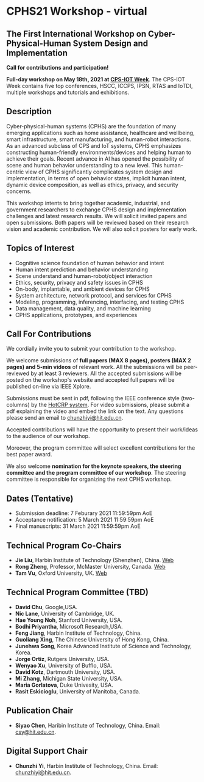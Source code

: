 # CPHS21 Workshop - virtual

## The First International Workshop on Cyber-Physical-Human System Design and Implementation


**Call for contributions and participation!**

**Full-day workshop on May 18th, 2021 at [CPS-IOT Week](https://cps-iot-week2021.isis.vanderbilt.edu/#:~:text=CPS-IoT%20Week%20is%20the%20premier%20event%20on%20Cyber-Physical,CPS%2C%20and%20reunites%20the%20leading%20researchers%20in%20)**. The CPS-IOT Week contains five top conferences, HSCC, ICCPS, IPSN, RTAS and IoTDI, multiple workshops and tutorials and exhibitions. 

## Description

Cyber-physical-human systems (CPHS) are the foundation of many emerging applications such as home assistance, healthcare and wellbeing, smart infrastructure, smart manufacturing, and human-robot interactions. As an advanced subclass of CPS and IoT systems, CPHS emphasizes constructing human-friendly environments/devices and helping human to achieve their goals. Recent advance in AI has opened the possibility of scene and human behavior understanding to a new level. This human-centric view of CPHS significantly complicates system design and implementation, in terms of open behavior states, implicit human intent, dynamic device composition, as well as ethics, privacy, and security concerns.

This workshop intents to bring together academic, industrial, and government researchers to exchange CPHS design and implementation challenges and latest research results. We will solicit invited papers and open submissions. Both papers will be reviewed based on their research vision and academic contribution. We will also solicit posters for early work. 


## Topics of Interest

- Cognitive science foundation of human behavior and intent
- Human intent prediction and behavior understanding
- Scene understand and human-robot/object interaction
- Ethics, security, privacy and safety issues in CPHS
- On-body, implantable, and ambient devices for CPHS
- System architecture, network protocol, and services for CPHS
- Modeling, programming, inferencing, interfacing, and testing CPHS
- Data management, data quality, and machine learning
- CPHS applications, prototypes, and experiences 


## Call For Contributions

We cordially invite you to submit your contribution to the workshop. 

We welcome submissions of **full papers (MAX 8 pages), posters (MAX 2 pages) and 5-min videos** of relevant work. All the submissions will be  peer-reviewed by at least 3 reviewers. All the accepted submissions will be posted on the workshop's website and accepted full papers will be published on-line via IEEE Xplore. 

Submissions must be sent in pdf, following the IEEE conference style (two-columns) by the [HotCRP system](https://cpsh21.hotcrp.com/). For video submissions, please submit a pdf explaining the video and embed the link on the text. Any questions please send an email to chunzhiyi@hit.edu.cn.

Accepted contributions will have the opportunity to present their work/ideas to the audience of our workshop. 

Moreover, the program committee will select excellent contributions for the best paper award. 

We also welcome **nomination for the keynote speakers, the steering committee and the program committee of our workshop**.  The steering committee is responsible for organizing the next CPHS workshop. 


## Dates (Tentative)

- Submission deadline: 7 Feburary 2021 11:59:59pm AoE
- Acceptance notification: 5 March 2021 11:59:59pm AoE
- Final manuscripts: 31 March 2021 11:59:59pm AoE


## Technical Program Co-Chairs
- **Jie Liu**, Harbin Institute of Technology (Shenzhen), China. [Web](https://scholar.google.com/citations?user=AJKK2ikAAAAJ&hl=zh-CN) 
- **Rong Zheng**, Professor, McMaster University, Canada. [Web](http://www.cas.mcmaster.ca/~rzheng/)
- **Tam Vu**, Oxford University, UK. [Web](https://www.cs.ox.ac.uk/people/tam.vu/)


## Technical Program Committee (TBD)

- **David Chu**, Google,USA.
- **Nic Lane**, University of Cambridge, UK.
- **Hae Young Noh**, Stanford University, USA.
- **Bodhi Priyantha**, Microsoft Research,USA.
- **Feng Jiang**, Harbin Institute of Technology, China.
- **Guoliang Xing**, The Chinese University of Hong Kong, China.
- **Junehwa Song**, Korea Advanced Institute of Science and Technology, Korea.
- **Jorge Ortiz**, Rutgers University, USA.
- **Wenyao Xu**, University of Bufflo, USA.
- **David Kotz**, Dartmouth University, USA.
- **Mi Zhang**, Michigan State University, USA.
- **Maria Gorlatova**, Duke Univesity, USA.
- **Rasit Eskicioglu**, University of Manitoba, Canada.


## Publication Chair
- **Siyao Chen**, Haribin Institute of Technology, China. Email: csy@hit.edu.cn.


## Digital Support Chair 
- **Chunzhi Yi**, Harbin Institute of Technology, China. Email: chunzhiyi@hit.edu.cn.









